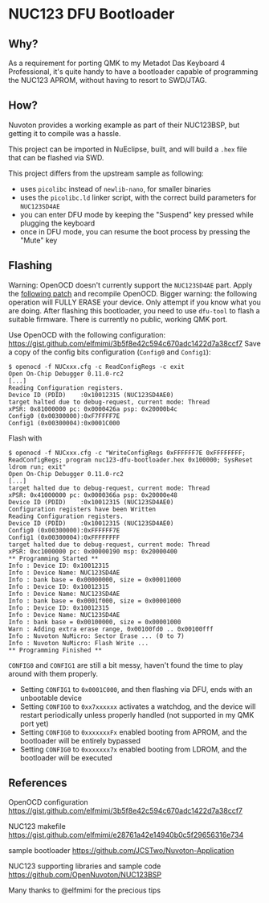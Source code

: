 # NUC123 DFU Bootloader

## Why?

As a requirement for porting QMK to my Metadot Das Keyboard 4 Professional, it's quite handy to have a bootloader
capable of programming the NUC123 APROM, without having to resort to SWD/JTAG.

## How?

Nuvoton provides a working example as part of their NUC123BSP, but getting it to compile was a hassle.

This project can be imported in NuEclipse, built, and will build a `.hex` file that can be flashed via SWD.

This project differs from the upstream sample as following:
* uses `picolibc` instead of `newlib-nano`, for smaller binaries
* uses the `picolibc.ld` linker script, with the correct build parameters for `NUC123SD4AE`
* you can enter DFU mode by keeping the "Suspend" key pressed while plugging the keyboard
* once in DFU mode, you can resume the boot process by pressing the "Mute" key

## Flashing

Warning: OpenOCD doesn't currently support the `NUC123SD4AE` part. Apply the [following patch](https://review.openocd.org/c/openocd/+/7417) and recompile OpenOCD.
Bigger warning: the following operation will FULLY ERASE your device. Only attempt if you know what you are doing. After flashing this bootloader, you need to
use `dfu-tool` to flash a suitable firmware. There is currently no public, working QMK port.


Use OpenOCD with the following configuration: https://gist.github.com/elfmimi/3b5f8e42c594c670adc1422d7a38ccf7
Save a copy of the config bits configuration (`Config0` and `Config1`):
```
$ openocd -f NUCxxx.cfg -c ReadConfigRegs -c exit
Open On-Chip Debugger 0.11.0-rc2
[...]
Reading Configuration registers.
Device ID (PDID)    :0x10012315 (NUC123SD4AE0)
target halted due to debug-request, current mode: Thread 
xPSR: 0x81000000 pc: 0x0000426a psp: 0x20000b4c
Config0 (0x00300000):0xF7FFFF7E
Config1 (0x00300004):0x0001C000
```

Flash with
```
$ openocd -f NUCxxx.cfg -c "WriteConfigRegs 0xFFFFFF7E 0xFFFFFFFF; ReadConfigRegs; program nuc123-dfu-bootloader.hex 0x100000; SysReset ldrom run; exit"
Open On-Chip Debugger 0.11.0-rc2
[...]
target halted due to debug-request, current mode: Thread 
xPSR: 0x41000000 pc: 0x0000366a psp: 0x20000e48
Device ID (PDID)    :0x10012315 (NUC123SD4AE0)
Configuration registers have been Written
Reading Configuration registers.
Device ID (PDID)    :0x10012315 (NUC123SD4AE0)
Config0 (0x00300000):0xFFFFFF7E
Config1 (0x00300004):0xFFFFFFFF
target halted due to debug-request, current mode: Thread 
xPSR: 0xc1000000 pc: 0x00000190 msp: 0x20000400
** Programming Started **
Info : Device ID: 0x10012315
Info : Device Name: NUC123SD4AE
Info : bank base = 0x00000000, size = 0x00011000
Info : Device ID: 0x10012315
Info : Device Name: NUC123SD4AE
Info : bank base = 0x0001f000, size = 0x00001000
Info : Device ID: 0x10012315
Info : Device Name: NUC123SD4AE
Info : bank base = 0x00100000, size = 0x00001000
Warn : Adding extra erase range, 0x00100fd0 .. 0x00100fff
Info : Nuvoton NuMicro: Sector Erase ... (0 to 7)
Info : Nuvoton NuMicro: Flash Write ...
** Programming Finished **
```

`CONFIG0` and `CONFIG1` are still a bit messy, haven't found the time to play around with them properly.
* Setting `CONFIG1` to `0x0001C000`, and then flashing via DFU, ends with an unbootable device
* Setting `CONFIG0` to `0xx7xxxxxx` activates a watchdog, and the device will restart periodically unless properly handled (not supported in my QMK port yet)
* Setting `CONFIG0` to `0xxxxxxxFx` enabled booting from APROM, and the bootloader will be entirely bypassed
* Setting `CONFIG0` to `0xxxxxxx7x` enabled booting from LDROM, and the bootloader will be executed

## References

OpenOCD configuration https://gist.github.com/elfmimi/3b5f8e42c594c670adc1422d7a38ccf7

NUC123 makefile https://gist.github.com/elfmimi/e28761a42e14940b0c5f29656316e734

sample bootloader https://github.com/JCSTwo/Nuvoton-Application

NUC123 supporting libraries and sample code https://github.com/OpenNuvoton/NUC123BSP

Many thanks to @elfmimi for the precious tips
